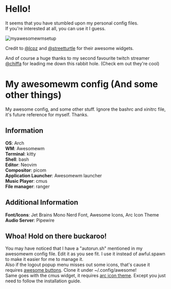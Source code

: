 # Hello!
It seems that you have stumbled upon my personal config files.  
If you're interested at all, you can use it I guess.  
  
![myawesomewmsetup](https://github.com/stwawbewwy/awesomewm/assets/98587775/55fb2b7a-6203-411c-8b87-4c36b85d6026)  
  
Credit to [@lcpz](https://github.com/lcpz/lain) and [@streetturtle](https://github.com/streetturtle/awesome-wm-widgets) for their awesome widgets.  

And of course a huge thanks to my second favourite twitch streamer [@chiffa](https://twitch.tv/ch1ffaa) for leading me down this rabbit hole. (Check em out they're cool)  
  
# My awesomewm config (And some other things)
My awesome config, and some other stuff. Ignore the bashrc and xinitrc file, it's future reference for myself. Thanks.
  
## Information  
**OS**: Arch  
**WM**: Awesomewm  
**Terminal**: kitty  
**Shell**: bash  
**Editor**: Neovim  
**Compositor**: picom  
**Application Launcher**: Awesomewm launcher  
**Music Player**: cmus  
**File manager**: ranger  
  
## Additional Information  
**Font/Icons**: Jet Brains Mono Nerd Font, Awesome Icons, Arc Icon Theme  
**Audio Server**: Pipewire  
  
## Whoa! Hold on there buckaroo!
You may have noticed that I have a "autorun.sh" mentioned in my awesomewm config file. Edit it as you see fit. I use it instead of awful.spawn to make it easier for me to manage it.  
Also if the logout popup menu misses out some icons, that's cause it requires [awesome buttons](https://github.com/streetturtle/awesome-buttons.git). Clone it under ~/.config/awesome!  
Same goes with the cmus widget, it requires [arc icon theme](https://github.com/horst3180/arc-icon-theme). Except you just need to follow the installation guide.  
